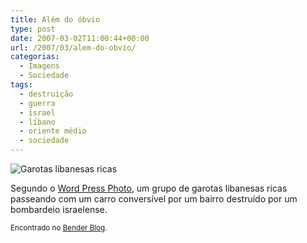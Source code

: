 ```yaml
---
title: Além do óbvio
type: post
date: 2007-03-02T11:00:44+00:00
url: /2007/03/alem-do-obvio/
categorias:
  - Imagens
  - Sociedade
tags:
  - destruição
  - guerra
  - israel
  - líbano
  - oriente médio
  - sociedade
---
```


![Garotas libanesas ricas](/wp-content/uploads/2007/03/beirute-em-um-conversivel.jpg)

Segundo o [Word Press Photo][1], um grupo de garotas libanesas ricas passeando com um carro conversível por um bairro destruído por um bombardeio israelense.

<small>Encontrado no <a href="http://www.benderblog.com/2007/03/01/a-realidade-por-tras-de-uma-foto-premiada/">Bender Blog</a>.</small>

[1]: http://www.worldpressphoto.com/
